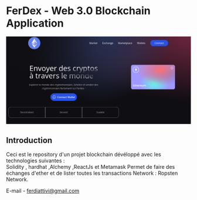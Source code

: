 # FerDex - Web 3.0 Blockchain Application
![](client/src/assets/p1.png)

## Introduction

Ceci est le repository d'un projet blockchain dévéloppé avec les technologies suivantes :  
Solidity , hardhat ,Alchemy ,ReactJs et Metamask 
Permet de faire des échanges d'ether et de lister toutes les transactions
Network : Ropsten Network.

E-mail - ferdiattivi@gmail.com

